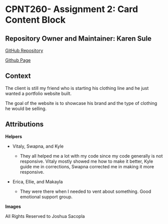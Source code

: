# CPNT260- Assignment 2: Card Content Block

## Repository Owner and Maintainer: Karen Sule

[GitHub Repository](https://github.com/nerakmari/cpnt260-a2)

[Github Page](https://nerakmari.github.io/cpnt260-a2/)

## Context 
The client is still my friend who is starting his clothing line and he just wanted a portfolio website built.

The goal of the website is to showcase his brand and the type of clothing he would be selling. 

## Attributions

**Helpers**
- Vitaly, Swapna, and Kyle 
  - They all helped me a lot with my code since my code generally is not responsive. Vitaly mostly showed me how to make it better, Kyle guide me in corrections, Swapna corrected me in making it more responsive. 

- Erica, Ellie, and Makayla
  - They were there when I needed to vent about something. Good emotional support group. 

**Images**

All Rights Reserved to Joshua Sacopla 
